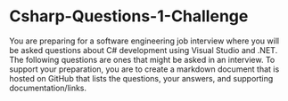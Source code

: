 # Csharp-Questions-1-Challenge
You are preparing for a software engineering job interview where you will be asked questions about C# development using Visual Studio and .NET. The following questions are ones that might be asked in an interview. To support your preparation, you are to create a markdown document that is hosted on GitHub that lists the questions, your answers, and supporting documentation/links.
